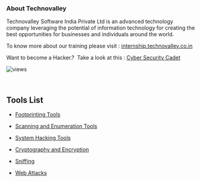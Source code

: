 

<h3 dir="auto">About Technovalley</h3>
<p dir="auto">Technovalley Software India Private Ltd is an advanced technology company leveraging the potential of information technology for creating the best opportunities for businesses and individuals around the world.</p>
<p dir="auto">To know more about our training please visit : <a href="https://internship.technovalley.co.in/index" rel="nofollow">internship.technovalley.co.in</a></p>
<p dir="auto">Want to become a Hacker.? &nbsp;Take a look at this : <a href="https://www.udemy.com/course/cyber-security-cadet-ethical-hacking-2021-latest-edition/" rel="nofollow">Cyber Security Cadet</a></p>

![views](http://hits.dwyl.com/technovalley-aks/Ethical-Hacking-Tools.svg?style=flat)
<p><br></p>
<h2 dir="auto"><a aria-hidden="true" class="anchor" href="https://github.com/technovalley-aks/Ethical-Hacking-Tools#tools-list"></a></h2>
<h2 dir="auto">Tools List</h2>
<ul dir="auto">
    <li>
        <p dir="auto"><a href="https://github.com/technovalley-aks/Ethical-Hacking-Tools/tree/main/FOOTPRINTING%20TOOLS/whois-lookup%20Tools">Footprinting Tools</a></p>
    </li>
    <li>
        <p dir="auto" id="isPasted"><a href="https://github.com/technovalley-aks/Ethical-Hacking-Tools/tree/main/SCANNING%20AND%20ENUMERATION%20TOOLS">Scanning and Enumeration Tools</a></p>
    </li>
    <li>
        <p dir="auto"><a href="https://github.com/technovalley-aks/Ethical-Hacking-Tools/tree/main/MAC%20Flooding%20and%20Spoofing">System Hacking Tools</a></p>
    </li>
    <li>
        <p dir="auto"><a href="https://github.com/technovalley-aks/Ethical-Hacking-Tools/tree/main/SCANNING%20AND%20ENUMERATION%20TOOLS">Cryptography and Encryption</a></p>
    </li>
    <li>
        <p dir="auto" id="isPasted"><a href="https://github.com/technovalley-aks/Ethical-Hacking-Tools/tree/main/SCANNING%20AND%20ENUMERATION%20TOOLS">Sniffing</a></p>
    </li>
    <li>
        <p dir="auto"><a href="https://github.com/technovalley-aks/Ethical-Hacking-Tools/tree/main/Web%20Attacks">Web Attacks</a></p>
    </li>
</ul>
